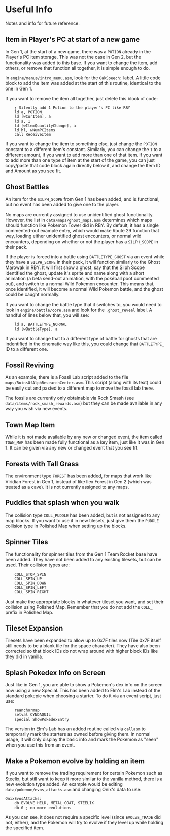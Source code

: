# Useful Info

Notes and info for future reference.

## Item in Player's PC at start of a new game

In Gen 1, at the start of a new game, there was a `POTION` already in the Player's PC item storage. This was not the case in Gen 2, but the functionality was added to this base. If you want to change the item, add others, or remove that function all together, it is simple enough to do.

In `engine/menus/intro_menu.asm`, look for the `OakSpeech:` label. A little code block to add the item was added at the start of this routine, identical to the one in Gen 1.

If you want to remove the item all together, just delete this block of code:
```
	; Silently add 1 Potion to the player's PC like RBY
	ld a, POTION
	ld [wCurItem], a
	ld a, 1
	ld [wItemQuantityChange], a
	ld hl, wNumPCItems
	call ReceiveItem
```
If you want to change the item to something else, just change the `POTION` constant to a different item's constant. Similarly, you can change the `1` to a different amount, if you want to add more than one of that item. If you want to add more than one type of item at the start of the game, you can just copy/paste that code block again directly below it, and change the Item ID and Amount as you see fit.


## Ghost Battles

An item for the `SILPH_SCOPE` from Gen 1 has been added, and is functional, but no event has been added to give one to the player.

No maps are currently assigned to use unidentified ghost functionality. However, the list in `data/maps/ghost_maps.asm` determines which maps should function like Pokemon Tower did in RBY. By default, it has a single commented-out example entry, which would make Route 29 function that way, loading either unidentified ghost encounters, or normal wild encounters, depending on whether or not the player has a `SILPH_SCOPE` in their pack.

If the player is forced into a battle using `BATTLETYPE_GHOST` via an event while they have a `SILPH_SCOPE` in their pack, It will function similarly to the Ghost Marowak in RBY. It will first show a ghost, say that the Silph Scope identified the ghost, update it's sprite and name along with a short animation (a beta send-out animation, with the pokéball poof commented out), and switch to a normal Wild Pokemon encounter. This means that, once identified, it will become a normal Wild Pokemon battle, and the ghost could be caught normally.

If you want to change the battle type that it switches to, you would need to look in `engine/battle/core.asm` and look for the `.ghost_reveal` label. A handful of lines below that, you will see:
```
	ld a, BATTLETYPE_NORMAL
	ld [wBattleType], a
```
If you want to change that to a different type of battle for ghosts that are indentified in the cinematic way like this, you could change that `BATTLETYPE_` ID to a different one.


## Fossil Reviving

As an example, there is a Fossil Lab script added to the file `maps/RuinsOfAlphResearchCenter.asm`. This script (along with its text) could be easily cut and pasted to a different map to move the fossil lab there.

The fossils are currently only obtainable via Rock Smash (see `data/items/rock_smash_rewards.asm`) but they can be made available in any way you wish via new events.


## Town Map Item

While it is not made available by any new or changed event, the item called `TOWN_MAP` has been made fully functional as a key item, just like it was in Gen 1. It can be given via any new or changed event that you see fit.


## Forests with Tall Grass

The environment type `FOREST` has been added, for maps that work like Viridian Forest in Gen 1, instead of like Ilex Forest in Gen 2 (which was treated as a cave). It is not currently assigned to any maps.


## Puddles that splash when you walk

The collision type `COLL_PUDDLE` has been added, but is not assigned to any map blocks. If you want to use it in new tilesets, just give them the `PUDDLE` collision type in Polished Map when setting up the blocks.


## Spinner Tiles

The functionality for spinner tiles from the Gen 1 Team Rocket base have been added. They have not been added to any existing tilesets, but can be used. Their collision types are:
```
	COLL_STOP_SPIN
	COLL_SPIN_UP
	COLL_SPIN_DOWN
	COLL_SPIN_LEFT
	COLL_SPIN_RIGHT
```
Just make the appropriate blocks in whatever tileset you want, and set their collision using Polished Map. Remember that you do not add the `COLL_` prefix in Polished Map.


## Tileset Expansion

Tilesets have been expanded to allow up to 0x7F tiles now (Tile 0x7F itself still needs to be a blank tile for the space character). They have also been corrected so that block IDs do not wrap around with higher block IDs like they did in vanilla.


## Splash Pokedex Info on Screen

Just like in Gen 1, you are able to show a Pokemon's dex info on the screen now using a new Special. This has been added to Elm's Lab instead of the standard pokepic when choosing a starter. To do it via an event script, just use:
```
	reanchormap
	setval CYNDAQUIL
	special ShowPokedexEntry
```
The version in Elm's Lab has an added routine called via `callasm` to temporarily mark the starters as owned before giving them. In normal usage, it will only display the basic info and mark the Pokemon as "seen" when you use this from an event.


## Make a Pokemon evolve by holding an item

If you want to remove the trading requirement for certain Pokemon such as Steelix, but still want to keep it more similar to the vanilla method, there is a new evolution type added. An example would be editing `data/pokemon/evos_attacks.asm` and changing Onix's data to use:
```
OnixEvosAttacks:
	db EVOLVE_HELD, METAL_COAT, STEELIX
	db 0 ; no more evolutions
```
As you can see, it does not require a specific level (since `EVOLVE_TRADE` did not, either), and the Pokemon will try to evolve if they level up while holding the specified item.
